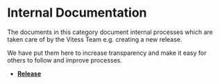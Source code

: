 # Internal Documentation

The documents in this category document internal processes which are taken care of by the Vitess Team e.g. creating a new release.

We have put them here to increase transparency and make it easy for others to follow and improve processes.

- [**Release**](./release/README.md)
